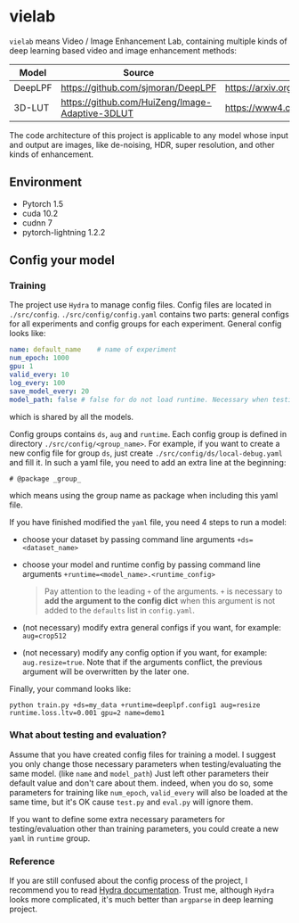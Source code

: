# vielab

`vielab` means Video / Image Enhancement Lab, containing multiple kinds of deep learning based video and image
enhancement methods:

[comment]: <> (- [x] DeepLPF: [src]&#40;https://github.com/sjmoran/DeepLPF&#41; | [paper]&#40;https://arxiv.org/abs/2003.13985&#41;)

[comment]: <> (- [ ] 3D-LUT: [src]&#40;https://github.com/HuiZeng/Image-Adaptive-3DLUT&#41; | [paper]&#40;https://www4.comp.polyu.edu.hk/~cslzhang/paper/PAMI_LUT.pdf&#41;)

|Model|Source|Paper
|---|---|---
|DeepLPF|https://github.com/sjmoran/DeepLPF|https://arxiv.org/abs/2003.13985
|3D-LUT|https://github.com/HuiZeng/Image-Adaptive-3DLUT|https://www4.comp.polyu.edu.hk/~cslzhang/paper/PAMI_LUT.pdf

The code architecture of this project is applicable to any model whose input and output are images, like de-noising,
HDR, super resolution, and other kinds of enhancement.

## Environment

- Pytorch 1.5
- cuda 10.2
- cudnn 7
- pytorch-lightning 1.2.2

## Config your model

### Training

The project use `Hydra` to manage config files. Config files are located in `./src/config`. `./src/config/config.yaml`
contains two parts: general configs for all experiments and config groups for each experiment. General config looks
like:

```yaml
name: default_name    # name of experiment
num_epoch: 1000
gpu: 1
valid_every: 10
log_every: 100
save_model_every: 20
model_path: false # false for do not load runtime. Necessary when testing.
```

which is shared by all the models.

Config groups contains `ds`, `aug` and `runtime`. Each config group is defined in directory `./src/config/<group_name>`.
For example, if you want to create a new config file for group `ds`, just create `./src/config/ds/local-debug.yaml` and
fill it. In such a yaml file, you need to add an extra line at the beginning:

```
# @package _group_
```

which means using the group name as package when including this yaml file.

If you have finished modified the `yaml` file, you need 4 steps to run a model:

- choose your dataset by passing command line arguments `+ds=<dataset_name>`
- choose your model and runtime config by passing command line arguments `+runtime=<model_name>.<runtime_config>`

  > Pay attention to the leading `+` of the arguments. `+` is necessary to **add the argument to the config dict** when this argument is not added to the `defaults` list in `config.yaml`.

- (not necessary) modify extra general configs if you want, for example: `aug=crop512`
- (not necessary) modify any config option if you want, for example: `aug.resize=true`. Note that if the arguments
  conflict, the previous argument will be overwritten by the later one.

Finally, your command looks like:

```shell
python train.py +ds=my_data +runtime=deeplpf.config1 aug=resize runtime.loss.ltv=0.001 gpu=2 name=demo1
```

### What about testing and evaluation?

Assume that you have created config files for training a model. I suggest you only change those necessary parameters
when testing/evaluating the same model. (like `name` and `model_path`) Just left other parameters their default value
and don't care about them. indeed, when you do so, some parameters for training like `num_epoch`, `valid_every` will
also be loaded at the same time, but it's OK cause `test.py` and `eval.py` will ignore them.

If you want to define some extra necessary parameters for testing/evaluation other than training parameters, you could
create a new `yaml` in `runtime` group.

### Reference

If you are still confused about the config process of the project, I recommend you to
read [Hydra documentation](https://hydra.cc/docs/intro). Trust me, although `Hydra` looks more complicated, it's much
better than `argparse` in deep learning project.